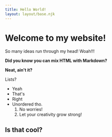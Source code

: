 ```yaml
---
title: Hello World!
layout: layout/base.njk
---
```


# Welcome to my website!

So many ideas run through my head! Woah!!!

<strong>Did you know you can mix HTML with Markdown?</strong>

**Neat, ain't it?**

Lists?
- Yeah
- That's
- Right
- Unordered tho.
  1. No worries!
  2. Let your creativity grow strong!

## Is that cool?